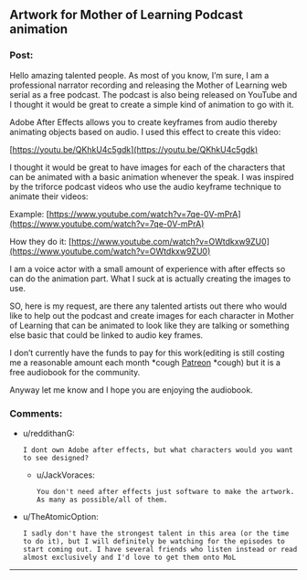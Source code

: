 ## Artwork for Mother of Learning Podcast animation

### Post:

Hello amazing talented people. As most of you know, I’m sure, I am a professional narrator recording and releasing the Mother of Learning web serial as a free podcast. The podcast is also being released on YouTube and I thought it would be great to create a simple kind of animation to go with it. 

Adobe After Effects allows you to create keyframes from audio thereby animating objects based on audio. I used this effect to create this video:

[https://youtu.be/QKhkU4c5gdk](https://youtu.be/QKhkU4c5gdk)

I thought it would be great to have images for each of the characters that can be animated with a basic animation whenever the speak. I was inspired by the triforce podcast videos who use the audio keyframe technique to animate their videos:

Example: [https://www.youtube.com/watch?v=7qe-0V-mPrA](https://www.youtube.com/watch?v=7qe-0V-mPrA)

How they do it: [https://www.youtube.com/watch?v=OWtdkxw9ZU0](https://www.youtube.com/watch?v=OWtdkxw9ZU0)

I am a voice actor with a small amount of experience with after effects so can do the animation part. What I suck at is actually creating the images to use. 

SO, here is my request, are there any talented artists out there who would like to help out the podcast and create images for each character in Mother of Learning that can be animated to look like they are talking or something else basic that could be linked to audio key frames.

I don’t currently have the funds to pay for this work(editing is still costing me a reasonable amount each month \*cough [Patreon](https://www.patreon.com/jackvoraces) \*cough) but it is a free audiobook for the community. 

Anyway let me know and I hope you are enjoying the audiobook.

### Comments:

- u/reddithanG:
  ```
  I dont own Adobe after effects, but what characters would you want to see designed?
  ```

  - u/JackVoraces:
    ```
    You don't need after effects just software to make the artwork. As many as possible/all of them.
    ```

- u/TheAtomicOption:
  ```
  I sadly don't have the strongest talent in this area (or the time to do it), but I will definitely be watching for the episodes to start coming out. I have several friends who listen instead or read almost exclusively and I'd love to get them onto MoL
  ```

---

